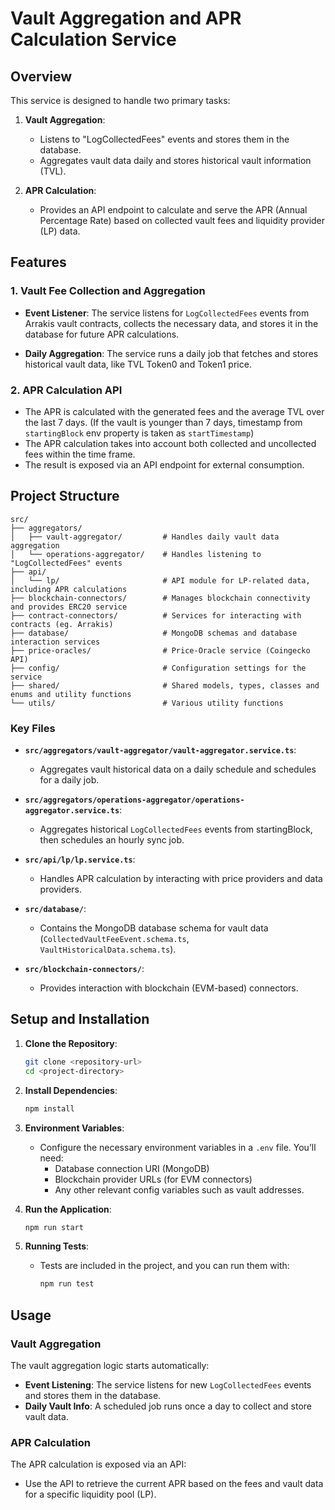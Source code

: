 # Vault Aggregation and APR Calculation Service

## Overview

This service is designed to handle two primary tasks:

1. **Vault Aggregation**: 
   - Listens to "LogCollectedFees" events and stores them in the database.
   - Aggregates vault data daily and stores historical vault information (TVL).

2. **APR Calculation**:
   - Provides an API endpoint to calculate and serve the APR (Annual Percentage Rate) based on collected vault fees and liquidity provider (LP) data.

## Features

### 1. Vault Fee Collection and Aggregation

- **Event Listener**: The service listens for `LogCollectedFees` events from Arrakis vault contracts, collects the necessary data, and stores it in the database for future APR calculations.
  
- **Daily Aggregation**: The service runs a daily job that fetches and stores historical vault data, like TVL Token0 and Token1 price.

### 2. APR Calculation API

- The APR is calculated with the generated fees and the average TVL over the last 7 days. (If the vault is younger than 7 days, timestamp from `startingBlock` env property is taken as `startTimestamp`)
- The APR calculation takes into account both collected and uncollected fees within the time frame.
- The result is exposed via an API endpoint for external consumption.

## Project Structure

```
src/
├── aggregators/
│   ├── vault-aggregator/         # Handles daily vault data aggregation
│   └── operations-aggregator/    # Handles listening to "LogCollectedFees" events
├── api/
│   └── lp/                       # API module for LP-related data, including APR calculations
├── blockchain-connectors/        # Manages blockchain connectivity and provides ERC20 service
├── contract-connectors/          # Services for interacting with contracts (eg. Arrakis)
├── database/                     # MongoDB schemas and database interaction services
├── price-oracles/                # Price-Oracle service (Coingecko API)
├── config/                       # Configuration settings for the service
├── shared/                       # Shared models, types, classes and enums and utility functions
└── utils/                        # Various utility functions
```

### Key Files

- **`src/aggregators/vault-aggregator/vault-aggregator.service.ts`**:
  - Aggregates vault historical data on a daily schedule and schedules for a daily job.

- **`src/aggregators/operations-aggregator/operations-aggregator.service.ts`**:
  - Aggregates historical `LogCollectedFees` events from startingBlock, then schedules an hourly sync job.

- **`src/api/lp/lp.service.ts`**:
  - Handles APR calculation by interacting with price providers and data providers.

- **`src/database/`**:
  - Contains the MongoDB database schema for vault data (`CollectedVaultFeeEvent.schema.ts`, `VaultHistoricalData.schema.ts`).
  
- **`src/blockchain-connectors/`**:
  - Provides interaction with blockchain (EVM-based) connectors.

## Setup and Installation

1. **Clone the Repository**:
   ```bash
   git clone <repository-url>
   cd <project-directory>
   ```

2. **Install Dependencies**:
   ```bash
   npm install
   ```

3. **Environment Variables**:
   - Configure the necessary environment variables in a `.env` file. You’ll need:
     - Database connection URI (MongoDB)
     - Blockchain provider URLs (for EVM connectors)
     - Any other relevant config variables such as vault addresses.

4. **Run the Application**:
   ```bash
   npm run start
   ```

5. **Running Tests**:
   - Tests are included in the project, and you can run them with:
     ```bash
     npm run test
     ```

## Usage

### Vault Aggregation

The vault aggregation logic starts automatically:
- **Event Listening**: The service listens for new `LogCollectedFees` events and stores them in the database.
- **Daily Vault Info**: A scheduled job runs once a day to collect and store vault data.

### APR Calculation

The APR calculation is exposed via an API:
- Use the API to retrieve the current APR based on the fees and vault data for a specific liquidity pool (LP).
